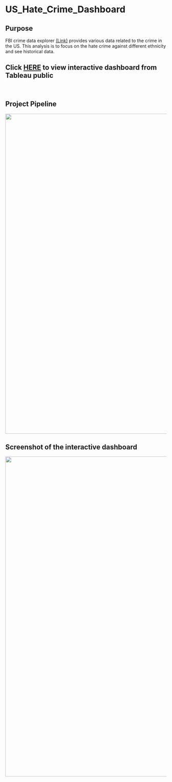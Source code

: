 # US_Hate_Crime_Dashboard

## Purpose

FBI crime data explorer [(Link)](https://crime-data-explorer.fr.cloud.gov/pages/home) provides various data related to the crime in the US. This analysis is to focus on the hate crime against different ethnicity and see historical data.
<br>

## Click [HERE](https://public.tableau.com/views/hate_crime_tableau_workbook/Dashboard1?:language=en-US&:display_count=n&:origin=viz_share_link) to view interactive dashboard from Tableau public
<br>

## Project Pipeline
<img src="https://github.com/brandon-park/Snowflake_Tableau_Hate_Crime_Dashboard/blob/main/architecture.png?raw=true" width="1000">
<br>

## Screenshot of the interactive dashboard




<img src="https://github.com/brandon-park/Snowflake_Tableau_Hate_Crime_Dashboard/blob/main/dashboard_demo.gif?raw=true" width="1000">
